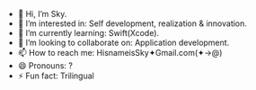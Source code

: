 - 👋 Hi, I’m Sky.
- 👀 I’m interested in: Self development, realization & innovation.
- 🌱 I’m currently learning: Swift(Xcode).
- 💞️ I’m looking to collaborate on: Application development.
- 📫 How to reach me: HisnameisSky✦Gmail.com(✦->@)
- 😄 Pronouns: ?
- ⚡ Fun fact: Trilingual

<!---
HisnameisSky/HisnameisSky is a ✨ special ✨ repository because its `README.md` (this file) appears on your GitHub profile.
You can click the Preview link to take a look at your changes.
--->
